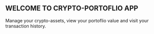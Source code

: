 ## WELCOME TO CRYPTO-PORTOFLIO APP

Manage your crypto-assets, view your portoflio value and visit your transaction history.

